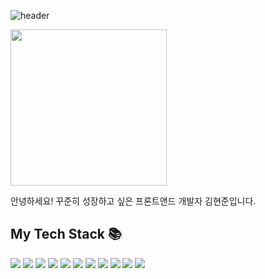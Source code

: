 ![header](https://capsule-render.vercel.app/api?type=waving&color=gradient&customColorList=0,2,2,2,2,3&height=180&section=header&text=Hello%20I'm%20HyunJoon%20Kim!%20&&animation=fadeIn&fontSize=40&fontAlign=30&fontAlignY=40)
<div align="left">               
  <img src="https://github.com/hjkim4500/hjkim4500/assets/83331110/beac1994-5fb1-4c30-a9e8-5a08aa8fc4da" width="250"/>
  <p>안녕하세요! 꾸준히 성장하고 싶은 프론트앤드 개발자 김현준입니다.</p>
</div>
<h2>My Tech Stack 📚 </h2>
<div>
  <img src="https://img.shields.io/badge/Atom-66595C?style=flat-square&logo=Atom&logoColor=white"/>
  <img src="https://img.shields.io/badge/Bootstrapap-7952B3?style=flat-square&logo=bootstrap&logoColor=white"/>
  <img src="https://img.shields.io/badge/CSS3-1572B6?style=flat-square&logo=css3&logoColor=white"/>
  <img src="https://img.shields.io/badge/GitHub-181717?style=flat-square&logo=GitHub&logoColor=white"/>
  <img src="https://img.shields.io/badge/HTML5-E34F26?style=flat-square&logo=html5&logoColor=white"/>
  <img src="https://img.shields.io/badge/JavaScript-F7DF1E?style=flat-square&logo=javascript&logoColor=black"/>
  <img src="https://img.shields.io/badge/React-61DAFB?style=flat-square&logo=React&logoColor=black"/>
  <img src="https://img.shields.io/badge/Sass-CC6699?style=flat-square&logo=Sass&logoColor=white"/>
  <img src="https://img.shields.io/badge/styled components-DB7093?style=flat-square&logo=styled-components&logoColor=white"/>
  <img src="https://img.shields.io/badge/Typescript-3178C6?style=flat-square&logo=Typescript&logoColor=white"/>
  <img src="https://img.shields.io/badge/Tailwind CSS-06B6D4?style=flat-square&logo=Tailwind CSS&logoColor=white"/>
</div>

